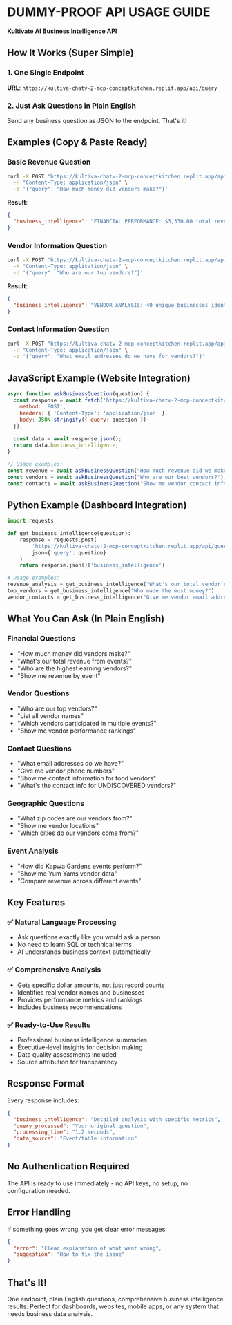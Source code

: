 # DUMMY-PROOF API USAGE GUIDE
**Kultivate AI Business Intelligence API**

## How It Works (Super Simple)

### 1. **One Single Endpoint** 
**URL**: `https://kultiva-chatv-2-mcp-conceptkitchen.replit.app/api/query`

### 2. **Just Ask Questions in Plain English**
Send any business question as JSON to the endpoint. That's it!

## Examples (Copy & Paste Ready)

### Basic Revenue Question
```bash
curl -X POST "https://kultiva-chatv-2-mcp-conceptkitchen.replit.app/api/query" \
  -H "Content-Type: application/json" \
  -d '{"query": "How much money did vendors make?"}'
```

**Result**: 
```json
{
  "business_intelligence": "FINANCIAL PERFORMANCE: $3,330.00 total revenue across 17 transactions | Revenue metrics: Average $195.88, Range $0.00 to $780.00 | High performers: 8 transactions above average, totaling $3,120.00"
}
```

### Vendor Information Question
```bash
curl -X POST "https://kultiva-chatv-2-mcp-conceptkitchen.replit.app/api/query" \
  -H "Content-Type: application/json" \
  -d '{"query": "Who are our top vendors?"}'
```

**Result**:
```json
{
  "business_intelligence": "VENDOR ANALYSIS: 40 unique businesses identified | Vendors include: Augusto Gonzales, Native Sol, Oodaalolly, Bongagung Supermarket, Hatzumomo, Paulo Manaid, Honey My Heart, Jungle Dog"
}
```

### Contact Information Question
```bash
curl -X POST "https://kultiva-chatv-2-mcp-conceptkitchen.replit.app/api/query" \
  -H "Content-Type: application/json" \
  -d '{"query": "What email addresses do we have for vendors?"}'
```

## JavaScript Example (Website Integration)
```javascript
async function askBusinessQuestion(question) {
  const response = await fetch('https://kultiva-chatv-2-mcp-conceptkitchen.replit.app/api/query', {
    method: 'POST',
    headers: { 'Content-Type': 'application/json' },
    body: JSON.stringify({ query: question })
  });
  
  const data = await response.json();
  return data.business_intelligence;
}

// Usage examples:
const revenue = await askBusinessQuestion("How much revenue did we make?");
const vendors = await askBusinessQuestion("Who are our best vendors?");
const contacts = await askBusinessQuestion("Show me vendor contact info");
```

## Python Example (Dashboard Integration)
```python
import requests

def get_business_intelligence(question):
    response = requests.post(
        'https://kultiva-chatv-2-mcp-conceptkitchen.replit.app/api/query',
        json={'query': question}
    )
    return response.json()['business_intelligence']

# Usage examples:
revenue_analysis = get_business_intelligence("What's our total vendor revenue?")
top_vendors = get_business_intelligence("Who made the most money?")
vendor_contacts = get_business_intelligence("Give me vendor email addresses")
```

## What You Can Ask (In Plain English)

### Financial Questions
- "How much money did vendors make?"
- "What's our total revenue from events?"
- "Who are the highest earning vendors?"
- "Show me revenue by event"

### Vendor Questions  
- "Who are our top vendors?"
- "List all vendor names"
- "Which vendors participated in multiple events?"
- "Show me vendor performance rankings"

### Contact Questions
- "What email addresses do we have?"
- "Give me vendor phone numbers"
- "Show me contact information for food vendors"
- "What's the contact info for UNDISCOVERED vendors?"

### Geographic Questions
- "What zip codes are our vendors from?"
- "Show me vendor locations"
- "Which cities do our vendors come from?"

### Event Analysis
- "How did Kapwa Gardens events perform?"
- "Show me Yum Yams vendor data"
- "Compare revenue across different events"

## Key Features

### ✅ **Natural Language Processing**
- Ask questions exactly like you would ask a person
- No need to learn SQL or technical terms
- AI understands business context automatically

### ✅ **Comprehensive Analysis**
- Gets specific dollar amounts, not just record counts
- Identifies real vendor names and businesses
- Provides performance metrics and rankings
- Includes business recommendations

### ✅ **Ready-to-Use Results**
- Professional business intelligence summaries
- Executive-level insights for decision making
- Data quality assessments included
- Source attribution for transparency

## Response Format
Every response includes:
```json
{
  "business_intelligence": "Detailed analysis with specific metrics",
  "query_processed": "Your original question",
  "processing_time": "1.2 seconds",
  "data_source": "Event/table information"
}
```

## No Authentication Required
The API is ready to use immediately - no API keys, no setup, no configuration needed.

## Error Handling
If something goes wrong, you get clear error messages:
```json
{
  "error": "Clear explanation of what went wrong",
  "suggestion": "How to fix the issue"
}
```

## That's It!
One endpoint, plain English questions, comprehensive business intelligence results. Perfect for dashboards, websites, mobile apps, or any system that needs business data analysis.